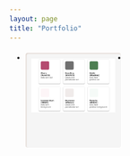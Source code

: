 ```yaml
---
layout: page
title: "Portfolio"
---
```

<style>
    .lb-album{
	width: 900px;
	margin: 0 auto;
	font-family: 'BebasNeueRegular', 'Arial Narrow', Arial, sans-serif;
}
.lb-album li{
	float: left;
	margin: 5px;
	position: relative;
}
.lb-album li > a,
.lb-album li > a img{
	display: block;
}
.lb-album li > a{
	width: 150px;
	height: 150px;
	position: relative;
	padding: 10px;
	background: #F5F5F5;
	box-shadow: 1px 1px 2px #fff, 1px 1px 2px rgba(158,111,86,0.3) inset;
	border-radius: 4px;
}

.lb-album li > a span{
	position: absolute;
	width: 150px;
	height: 150px;
	top: 10px;
	left: 10px;
	text-align: center;
	line-height: 150px;
	color: rgba(27,54,81,0.8);
	text-shadow: 0px 1px 1px rgba(255,255,255,0.6);
	font-size: 24px;
	opacity: 0;
	background: 
		radial-gradient(
			center, 
			ellipse cover, 
			rgba(255,255,255,0.56) 0%,
			rgba(241,210,194,1) 100%
		);
	transition: opacity 0.3s linear;
}
.lb-album li > a:hover span{
	opacity: 1;
}

.lb-overlay{
	width: 0px;
	height: 0px;
	position: fixed;
	overflow: hidden;
	left: 0px;
	top: 0px;
	padding: 0px;
	z-index: 99;
	text-align: center;
	background: 
		radial-gradient(
			center, 
			ellipse cover, 
			rgba(255,255,255,0.56) 0%,
			rgba(241,210,194,1) 100%
		);
}

.lb-overlay > div{
	position: relative;
	color: rgba(27,54,81,0.8);
	width: 550px;
	height: 80px;
	margin: 40px auto 0px auto;
	text-shadow: 0px 1px 1px rgba(255,255,255,0.6);
}
.lb-overlay div h3,
.lb-overlay div p{
	padding: 0px 20px;
	width: 200px;
	height: 60px;
}
.lb-overlay div h3{
	font-size: 36px;
	float: left;
	text-align: right;
	border-right: 1px solid rgba(27,54,81,0.4);
}
.lb-overlay div h3 span,
.lb-overlay div p{
	font-size: 16px;
	font-family: Constantia, Palatino, serif;
	font-style: italic;
}
.lb-overlay div h3 span{
	display: block;
	line-height: 6px;
}
.lb-overlay div p{
	font-size: 14px;
	text-align: left;
	float: left;
	width: 260px;
}

.lb-overlay a.lb-close{
	background: rgba(27,54,81,0.8);
	z-index: 1001;
	color: #fff;
	position: absolute;
	top: 100px;
	left: 50%;
	font-size: 15px;
	line-height: 26px;
	text-align: center;
	width: 50px;
	height: 23px;
	overflow: hidden;
	margin-left: -25px;
	opacity: 0;
	box-shadow: 0px 1px 2px rgba(0,0,0,0.3);
}

.lb-overlay:target {
	width: auto;
	height: auto;
	bottom: 0px;
	right: 0px;
	padding: 80px 100px 120px 100px;
    background: #F5F5F5;
}

.lb-overlay:target img,
.lb-overlay:target a.lb-close{
	opacity: 1;
}

.lb-overlay:target img {
	animation: fadeInScale 1.2s ease-in-out;
    margin-top: 55px;
    width: 800px !important;
}
@keyframes fadeInScale {
  0% { transform: scale(0.6); opacity: 0; }
  100% { transform: scale(1); opacity: 1; }
}
</style>
<ul class="lb-album">
	<li>
		<a href="#image-1">
			<img src="/assets/img/designsystems.png" alt="image01">
			<span>Pointe</span>
		</a>
        <div class="lb-overlay" id="image-1">
            <img src="/assets/img/designsystems.png" alt="image01" />
            <div>
                <h3>pointe</h3>
                <p>Dance performed on the tips of the toes</p>
            </div>
            <a href="#page" class="lb-close">Close</a>    
        </div>
	</li>
	<li> 
		<!-- ... --> 
	</li>
</ul>